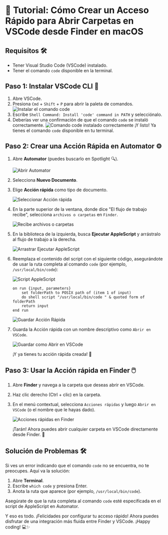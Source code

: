 # 🎉 Tutorial: Cómo Crear un Acceso Rápido para Abrir Carpetas en VSCode desde Finder en macOS

## Requisitos 🛠️

- Tener Visual Studio Code (VSCode) instalado.
- Tener el comando `code` disponible en la terminal.

## Paso 1: Instalar VSCode CLI 🚀

1. Abre VSCode.
2. Presiona `Cmd` + `Shift` + `P` para abrir la paleta de comandos.
    ![Instalar el comando code](1-2-vcode.jpg)
3. Escribe `Shell Command: Install 'code' command in PATH` y selecciónalo.
4. Deberías ver una confirmación de que el comando `code` se instaló correctamente.
    ![Comando code instalado correctamente](1-4-vcode.jpg)
   ¡Y listo! Ya tienes el comando `code` disponible en tu terminal.



## Paso 2: Crear una Acción Rápida en Automator ⚙️

1. Abre **Automator** (puedes buscarlo en Spotlight 🔍).

    ![Abrir Automator](2-1-automator.jpg)

2. Selecciona **Nuevo Documento**.
3. Elige **Acción rápida** como tipo de documento.

    ![Seleccionar Acción rápida](2-3-accion-rapida.jpg)

4. En la parte superior de la ventana, donde dice "El flujo de trabajo recibe", selecciona `archivos o carpetas` en `Finder`.

    ![Recibe archivos o carpetas](2-4-carpeta.jpg)

5. En la biblioteca de la izquierda, busca **Ejecutar AppleScript** y arrástralo al flujo de trabajo a la derecha.

    ![Arrastrar Ejecutar AppleScript](2-5-script.jpg)

6. Reemplaza el contenido del script con el siguiente código, asegurándote de usar la ruta completa al comando `code` (por ejemplo, `/usr/local/bin/code`):

    ![Script AppleScript](2-6-1-script.jpg)

    ```applescript
    on run {input, parameters}
        set folderPath to POSIX path of (item 1 of input)
        do shell script "/usr/local/bin/code " & quoted form of folderPath
        return input
    end run
    ```

    ![Guardar Acción Rápida](2-6-2-guardar.jpg)

7. Guarda la Acción rápida con un nombre descriptivo como `Abrir en VSCode`.

    ![Guardar como Abrir en VSCode](2-7-guardar.jpg)

   ¡Y ya tienes tu acción rápida creada! 🥳

## Paso 3: Usar la Acción rápida en Finder 🖱️

1. Abre **Finder** y navega a la carpeta que deseas abrir en VSCode.
2. Haz clic derecho (Ctrl + clic) en la carpeta.
3. En el menú contextual, selecciona `Acciones rápidas` y luego `Abrir en VSCode` (o el nombre que le hayas dado).

    ![Acciones rápidas en Finder](3-3-probar.jpg)

   ¡Tarán! Ahora puedes abrir cualquier carpeta en VSCode directamente desde Finder. 🎉

## Solución de Problemas 🛠️

Si ves un error indicando que el comando `code` no se encuentra, no te preocupes. Aquí va la solución:

1. Abre **Terminal**.
2. Escribe `which code` y presiona Enter.
3. Anota la ruta que aparece (por ejemplo, `/usr/local/bin/code`).

Asegúrate de que la ruta completa al comando `code` esté especificada en el script de AppleScript en Automator. 

Y eso es todo. ¡Felicidades por configurar tu acceso rápido! Ahora puedes disfrutar de una integración más fluida entre Finder y VSCode. ¡Happy coding! 💻✨